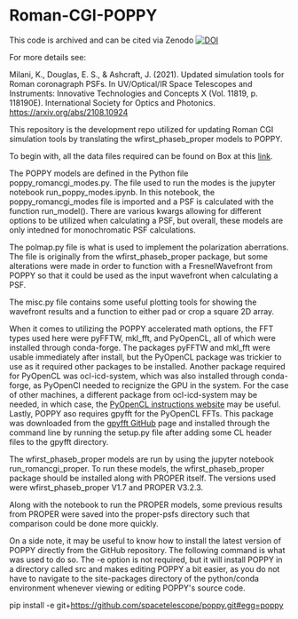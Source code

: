 # Roman-CGI-POPPY

This code is archived and can be cited via Zenodo [![DOI](https://zenodo.org/badge/DOI/10.5281/zenodo.5112382.svg)](https://doi.org/10.5281/zenodo.5112382)

For more details see:

Milani, K., Douglas, E. S., & Ashcraft, J. (2021). Updated simulation tools for Roman coronagraph PSFs. In UV/Optical/IR Space Telescopes and Instruments: Innovative Technologies and Concepts X (Vol. 11819, p. 118190E). International Society for Optics and Photonics. https://arxiv.org/abs/2108.10924

This repository is the development repo utilized for updating Roman CGI simulation tools by translating the wfirst_phaseb_proper models to POPPY. 

To begin with, all the data files required can be found on Box at this [link](https://arizona.box.com/s/9cquzldre5ru2497a70omstxb1o83l5s). 

The POPPY models are defined in the Python file poppy_romancgi_modes.py. The file used to run the modes is the jupyter notebook run_poppy_modes.ipynb. In this notebook, the poppy_romancgi_modes file is imported and a PSF is calculated with the function run_model(). There are various kwargs allowing for different options to be utilized when calculating a PSF, but overall, these models are only intedned for monochromatic PSF calculations. 

The polmap.py file is what is used to implement the polarization aberrations. The file is originally from the wfirst_phaseb_proper package, but some alterations were made in order to function with a FresnelWavefront from POPPY so that it could be used as the input wavefront when calculating a PSF. 

The misc.py file contains some useful plotting tools for showing the wavefront results and a function to either pad or crop a square 2D array. 

When it comes to utilizing the POPPY accelerated math options, the FFT types used here were pyFFTW, mkl_fft, and PyOpenCL, all of which were installed through conda-forge. The packages pyFFTW and mkl_fft were usable immediately after install, but the PyOpenCL package was trickier to use as it required other packages to be installed. Another package required for PyOpenCL was ocl-icd-system, which was also installed through conda-forge, as PyOpenCl needed to recignize the GPU in the system. For the case of other machines, a different package from ocl-icd-system may be needed, in which case, the [PyOpenCL instructions website](https://documen.tician.de/pyopencl/misc.html) may be useful. Lastly, POPPY aso requires gpyfft for the PyOpenCL FFTs. This package was downloaded from the [gpyfft GitHub](https://github.com/geggo/gpyfft) page and installed through the command line by running the setup.py file after adding some CL header files to the gpyfft directory. 

The wfirst_phaseb_proper models are run by using the jupyter notebook run_romancgi_proper. To run these models, the wfirst_phaseb_proper package should be installed along with PROPER itself. The versions used were wfirst_phaseb_proper V1.7 and PROPER V3.2.3.  

Along with the notebook to run the PROPER models, some previous results from PROPER were saved into the proper-psfs directory such that comparison could be done more quickly. 

On a side note, it may be useful to know how to install the latest version of POPPY directly from the GitHub repository. The following command is what was used to do so. The -e option is not required, but it will install POPPY in a directory called src and makes editing POPPY a bit easier, as you do not have to navigate to the site-packages directory of the python/conda environment whenever viewing or editing POPPY's source code. 

pip install -e git+https://github.com/spacetelescope/poppy.git#egg=poppy 

